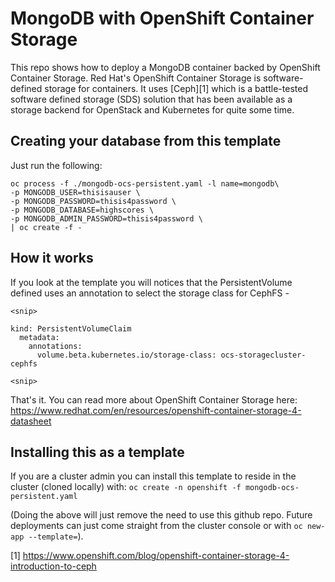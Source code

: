 # MongoDB with OpenShift Container Storage
This repo shows how to deploy a MongoDB container backed by OpenShift Container Storage. Red Hat's OpenShift Container Storage is software-defined storage for containers. It uses [Ceph][1] which is a battle-tested software defined storage (SDS) solution that has been available as a storage backend for OpenStack and Kubernetes for quite some time.

## Creating your database from this template
Just run the following:

```
oc process -f ./mongodb-ocs-persistent.yaml -l name=mongodb\
-p MONGODB_USER=thisisauser \
-p MONGODB_PASSWORD=thisis4password \
-p MONGODB_DATABASE=highscores \
-p MONGODB_ADMIN_PASSWORD=thisis4password \
| oc create -f -
```

## How it works
If you look at the template you will notices that the PersistentVolume defined uses an annotation to select the storage class for CephFS - 
```
<snip>

kind: PersistentVolumeClaim
  metadata:
    annotations:
      volume.beta.kubernetes.io/storage-class: ocs-storagecluster-cephfs

<snip>
```
That's it.
You can read more about OpenShift Container Storage here:
https://www.redhat.com/en/resources/openshift-container-storage-4-datasheet

## Installing this as a template
If you are a cluster admin you can install this template to reside in the cluster (cloned locally) with:
`oc create -n openshift -f mongodb-ocs-persistent.yaml`

(Doing the above will just remove the need to use this github repo. Future deployments can just come straight from the cluster console or with `oc new-app --template=`).

[1] https://www.openshift.com/blog/openshift-container-storage-4-introduction-to-ceph